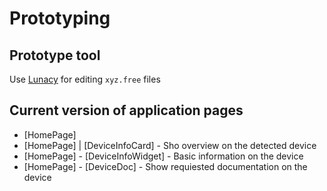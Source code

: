 # Prototyping

## Prototype tool

Use [Lunacy](https://icons8.com/lunacy) for editing `xyz.free` files

## Current version of application pages

- [HomePage]
- [HomePage] | [DeviceInfoCard] - Sho overview on the detected device
- [HomePage] - [DeviceInfoWidget] - Basic information on the device
- [HomePage] - [DeviceDoc] - Show requiested documentation on the device
